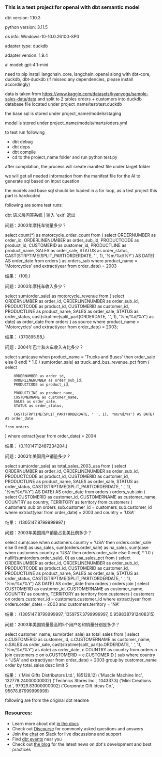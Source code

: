 ### This is a test project for openai with dbt semantic model

dbt version: 1.10.3

python version: 3.11.5

os info: Windows-10-10.0.26100-SP0

adapter type: duckdb

adapter version: 1.9.4

ai model: gpt-4.1-mini

need to pip install langchain_core, langchain_openai along with dbt-core, duckdb, dbt-duckdb (if missed any dependencies, please install accordingly)

data is taken from https://www.kaggle.com/datasets/kyanyoga/sample-sales-data/data and split to 2 tables orders + customers into duckdb database file located under project_name/test/test.duckdb 

the base sql is stored under project_name/models/staging

model is stored under project_name/models/marts/oders.yml

to test run following
- dbt debug
- dbt deps
- dbt compile
- cd to the project_name folder and run python test.py

after compilation, the process will create manifest file under target folder

we will get all needed information from the manifest file for the AI to generate sql based on input question

the models and base sql should be loaded in a for loop, as a test project this part is hardcoded

following are some test runs:

dbt 语义层问答系统 | 输入 'exit' 退出

问题：2003年摩托车销量多少？

select
    count(*) as motorcycle_order_count
from (
    select
        ORDERNUMBER as order_id,
        ORDERLINENUMBER as order_sub_id,
        PRODUCTCODE as product_id,
        CUSTOMERID as customer_id,
        PRODUCTLINE as product_name,
        SALES as order_sale,
        STATUS as order_status,
        CAST(STRPTIME(SPLIT_PART(ORDERDATE, ' ', 1), '%m/%d/%Y') AS DATE) AS order_date
    from orders
) as orders_sub
where product_name = 'Motorcycles'
  and extract(year from order_date) = 2003

结果：
(109,)

问题：2003年摩托车收入多少？

select sum(order_sale) as motorcycle_revenue
from (
    select
        ORDERNUMBER as order_id,
        ORDERLINENUMBER as order_sub_id,
        PRODUCTCODE as product_id,
        CUSTOMERID as customer_id,
        PRODUCTLINE as product_name,
        SALES as order_sale,
        STATUS as order_status,
        cast(strptime(split_part(ORDERDATE, ' ', 1), '%m/%d/%Y') as date) as order_date
    from orders
) as source
where product_name = 'Motorcycles'
  and extract(year from order_date) = 2003;

结果：
(370895.58,)

问题：2004年巴士和火车收入占比多少？

select
    sum(case when product_name = 'Trucks and Buses' then order_sale else 0 end) * 1.0 / sum(order_sale) as truck_and_bus_revenue_pct
from (
    select

        ORDERNUMBER as order_id,
        ORDERLINENUMBER as order_sub_id,
        PRODUCTCODE as product_id,

        PRODUCTLINE as product_name,
        CUSTOMERNAME as customer_name,
        SALES as order_sale,
        STATUS as order_status,

        CAST(STRPTIME(SPLIT_PART(ORDERDATE, ' ', 1), '%m/%d/%Y') AS DATE) AS order_date

    from orders
) where extract(year from order_date) = 2004

结果：
(0.11014712487234204,)

问题：2003年美国用户销量多少？

select sum(order_sale) as total_sales_2003_usa
from (
    select
        ORDERNUMBER as order_id,
        ORDERLINENUMBER as order_sub_id,
        PRODUCTCODE as product_id,
        CUSTOMERID as customer_id,
        PRODUCTLINE as product_name,
        SALES as order_sale,
        STATUS as order_status,
        CAST(STRPTIME(SPLIT_PART(ORDERDATE, ' ', 1), '%m/%d/%Y') AS DATE) AS order_date
    from orders
) orders_sub
join (
    select
        CUSTOMERID as customer_id,
        CUSTOMERNAME as customer_name,
        COUNTRY as country,
        TERRITORY as territory
    from customers
) customers_sub
on orders_sub.customer_id = customers_sub.customer_id
where extract(year from order_date) = 2003
and country = 'USA'

结果：
(1305147.8799999997,)

问题：2003年美国用户销量占北美比例多少？

select
    sum(case when customers.country = 'USA' then orders.order_sale else 0 end) as usa_sales,
    sum(orders.order_sale) as na_sales,
    sum(case when customers.country = 'USA' then orders.order_sale else 0 end) * 1.0 / nullif(sum(orders.order_sale), 0) as usa_sales_pct
from
    (
        select
            ORDERNUMBER as order_id,
            ORDERLINENUMBER as order_sub_id,
            PRODUCTCODE as product_id,
            CUSTOMERID as customer_id,
            PRODUCTLINE as product_name,
            SALES as order_sale,
            STATUS as order_status,
            CAST(STRPTIME(SPLIT_PART(ORDERDATE, ' ', 1), '%m/%d/%Y') AS DATE) AS order_date
        from orders
    ) orders
join
    (
        select
            CUSTOMERID as customer_id,
            CUSTOMERNAME as customer_name,
            COUNTRY as country,
            TERRITORY as territory
        from customers
    ) customers
    on orders.customer_id = customers.customer_id
where
    extract(year from orders.order_date) = 2003
    and customers.territory = 'NA'

结果：
(1305147.8799999997, 1359757.3799999997, 0.9598387912408315)

问题：2003年美国销量最高的5个用户名和销量分别是多少？

select
  customer_name,
  sum(order_sale) as total_sales
from (
  select
    o.CUSTOMERID as customer_id,
    c.CUSTOMERNAME as customer_name,
    o.SALES as order_sale,
    cast(strptime(split_part(o.ORDERDATE, ' ', 1), '%m/%d/%Y') as date) as order_date,
    c.COUNTRY as country
  from orders o
  join customers c on o.CUSTOMERID = c.CUSTOMERID
) sub
where country = 'USA'
  and extract(year from order_date) = 2003
group by customer_name
order by total_sales desc
limit 5

结果：
('Mini Gifts Distributors Ltd.', 185128.12)
('Muscle Machine Inc', 132778.24000000002)
('Technics Stores Inc.', 104337.3)
('Mini Creations Ltd.', 97929.83000000002)
('Corporate Gift Ideas Co.', 95678.87999999999)


following are from the original dbt readme

### Resources:
- Learn more about dbt [in the docs](https://docs.getdbt.com/docs/introduction)
- Check out [Discourse](https://discourse.getdbt.com/) for commonly asked questions and answers
- Join the [chat](https://community.getdbt.com/) on Slack for live discussions and support
- Find [dbt events](https://events.getdbt.com) near you
- Check out [the blog](https://blog.getdbt.com/) for the latest news on dbt's development and best practices
